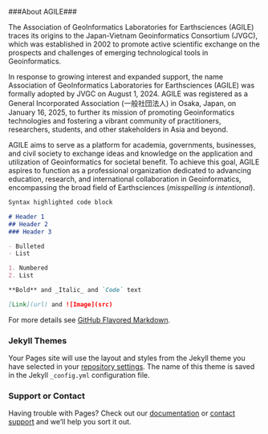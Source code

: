 ###About AGILE###

The Association of GeoInformatics Laboratories for Earthsciences (AGILE) traces its origins to the Japan-Vietnam Geoinformatics Consortium (JVGC), which was established in 2002 to promote active scientific exchange on the prospects and challenges of emerging technological tools in Geoinformatics.

In response to growing interest and expanded support, the name Association of GeoInformatics Laboratories for Earthsciences (AGILE) was formally adopted by JVGC on August 1, 2024. AGILE was registered as a General Incorporated Association (一般社団法人) in Osaka, Japan, on January 16, 2025, to further its mission of promoting Geoinformatics technologies and fostering a vibrant community of practitioners, researchers, students, and other stakeholders in Asia and beyond.

AGILE aims to serve as a platform for academia, governments, businesses, and civil society to exchange ideas and knowledge on the application and utilization of Geoinformatics for societal benefit. To achieve this goal, AGILE aspires to function as a professional organization dedicated to advancing education, research, and international collaboration in Geoinformatics, encompassing the broad field of Earthsciences (*misspelling is intentional*).

```markdown
Syntax highlighted code block

# Header 1
## Header 2
### Header 3

- Bulleted
- List

1. Numbered
2. List

**Bold** and _Italic_ and `Code` text

[Link](url) and ![Image](src)
```

For more details see [GitHub Flavored Markdown](https://guides.github.com/features/mastering-markdown/).

### Jekyll Themes

Your Pages site will use the layout and styles from the Jekyll theme you have selected in your [repository settings](https://github.com/Geoinformatics-Lab/geoinformatics-lab.github.io/settings). The name of this theme is saved in the Jekyll `_config.yml` configuration file.

### Support or Contact

Having trouble with Pages? Check out our [documentation](https://docs.github.com/categories/github-pages-basics/) or [contact support](https://github.com/contact) and we’ll help you sort it out.
